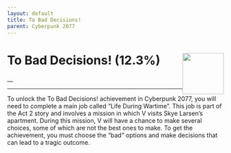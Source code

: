 ```yaml
---
layout: default
title: To Bad Decisions!
parent: Cyberpunk 2077
---
```


# To Bad Decisions! (12.3%) <img style="float: right;" src="https://cdn.cloudflare.steamstatic.com/steamcommunity/public/images/apps/1091500/3ac542374888a4a57a2ef35fb2bf3a5546daaaca.jpg" width="96" height="96">

__

***

To unlock the To Bad Decisions! achievement in Cyberpunk 2077, you will need to complete a main job called “Life During Wartime”. This job is part of the Act 2 story and involves a mission in which V visits Skye Larsen’s apartment. During this mission, V will have a chance to make several choices, some of which are not the best ones to make. To get the achievement, you must choose the “bad” options and make decisions that can lead to a tragic outcome.
